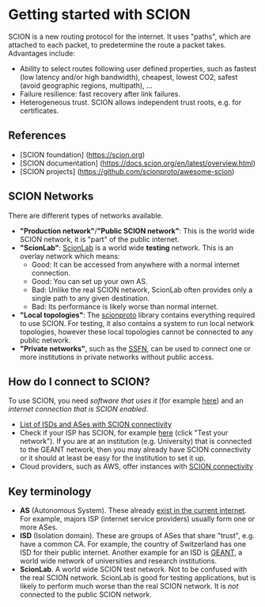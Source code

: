 # Getting started with SCION

SCION is a new routing protocol for the internet. It uses "paths", which are attached to each
packet, to predetermine the route a packet takes. Advantages include:

* Ability to select routes following user defined properties, such as fastest (low latency and/or
  high bandwidth), cheapest, lowest CO2, safest (avoid geographic regions, multipath), ...
* Failure resilience: fast recovery after link failures.
* Heterogeneous trust. SCION allows independent trust roots, e.g. for certificates.

## References

* [SCION foundation] (https://scion.org)
* [SCION documentation] (https://docs.scion.org/en/latest/overview.html)
* [SCION projects] (https://github.com/scionproto/awesome-scion)

## SCION Networks

There are different types of networks available.

* **"Production network"**/**"Public SCION network"**: This is the world wide SCION network, it is
  "part" of the public internet.
* **"ScionLab"**: [ScionLab](https://www.scionlab.org/) is a world wide **testing** network. This is
  an overlay network which means:
    * Good: It can be accessed from anywhere with a normal internet connection.
    * Good: You can set up your own AS.
    * Bad: Unlike the real SCION network, ScionLab often provides only a single path to any given
      destination.
    * Bad: Its performance is likely worse than normal internet.
* **"Local topologies"**: The [scionproto](https://github.com/scionproto/scion) library contains
  everything required to use SCION.
  For testing, it also contains a system to run local network topologies, however these local
  topologies cannot be connected to any public network.
* **"Private networks"**, such as the
  [SSFN](https://www.six-group.com/en/products-services/banking-services/ssfn.html),
  can be used to connect one or more institutions in private networks without public access.

## How do I connect to SCION?

To use SCION, you need *software that uses it* (for
example [here](https://github.com/scionproto/awesome-scion)) and an *internet connection that
is SCION enabled*.

* [List of ISDs and ASes with SCION connectivity](https://docs.anapaya.net/en/latest/resources/isd-as-assignments/#as-assignments)
* Check if your ISP has SCION, for example [here](https://haveiscion.ddns.net) (click "Test your
  network"). If you are at an institution (e.g. University) that is connected to the GEANT network,
  then you may already have SCION connectivity or it should at least be easy for the institution to
  set it up.
* Cloud providers, such as AWS, offer instances with
  [SCION connectivity](https://aws.amazon.com/blogs/alps/connecting-scion-networks-to-aws-environments/)

## Key terminology

* **AS** (Autonomous System). These already
  [exist in the current internet](https://en.wikipedia.org/wiki/Autonomous_system_(Internet)).
  For example, majors ISP (internet service providers) usually form one or more ASes.
* **ISD** (Isolation domain). These are groups of ASes that share "trust", e.g. have a common CA.
  For
  example, the country of Switzerland has one ISD for their public internet.
  Another example for an ISD is [GEANT](https://geant.org/), a world wide network of universities
  and research institutions.
* **ScionLab**. A world wide SCION test network. Not to be confused with the real SCION network.
  ScionLab is good for testing applications, but is likely to perform much worse than the real
  SCION network. It is *not* connected to the public SCION network.




